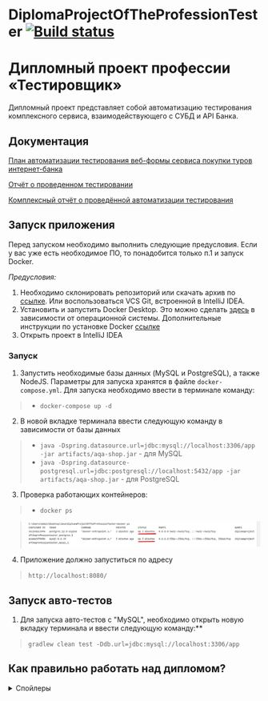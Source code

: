 # DiplomaProjectOfTheProfessionTester [![Build status](https://ci.appveyor.com/api/projects/status/c5wxdfokui3trvi8?svg=true)](https://ci.appveyor.com/project/Aleks4404/diplomaprojectoftheprofessiontester)

# Дипломный проект профессии «Тестировщик»

Дипломный проект представляет собой автоматизацию тестирования комплексного сервиса, взаимодействующего с СУБД и API
Банка.

## Документация

[План автоматизации тестирования веб-формы сервиса покупки туров интернет-банка](doc/Plan.md)

[Отчёт о проведенном тестировании](doc/Report.md)

[Комплексный отчёт о проведённой автоматизации тестирования](doc/Summary.md)

## Запуск приложения

Перед запуском необходимо выполнить следующие предусловия. Если у вас уже есть необходимое ПО, то понадобится только п.1 и запуск Docker.

*Предусловия:*
1. Необходимо склонировать репозиторий или скачать архив по [ссылке](https://github.com/Aleks4404/DiplomaProjectOfTheProfessionTester.git). Или воспользоваться VCS Git, встроенной в
   IntelliJ IDEA.
2. Установить и запустить Docker Desktop. Это можно сделать [здесь](https://docs.docker.com/get-docker/) в зависимости от операционной системы. Дополнительные инструкции по установке Docker [ссылке](https://github.com/netology-code/aqa-homeworks/blob/master/docker/installation.md)
3. Открыть проект в IntelliJ IDEA

### Запуск

1. Запустить необходимые базы данных (MySQL и PostgreSQL), а также NodeJS. Параметры для запуска хранятся в
   файле `docker-compose.yml`. Для запуска необходимо ввести в терминале команду:

> * `docker-compose up -d`

2. В новой вкладке терминала ввести следующую команду в зависимости от базы данных

> * `java -Dspring.datasource.url=jdbc:mysql://localhost:3306/app -jar artifacts/aqa-shop.jar` - для MySQL
> * `java -Dspring.datasource-postgresql.url=jdbc:postgresql://localhost:5432/app -jar artifacts/aqa-shop.jar` - для PostgreSQL

3. Проверка работающих контейнеров:

> * `docker ps`

> ![Starting the container](pic/StartConteyner.png)

4. Приложение должно запуститься по адресу

> `http://localhost:8080/`
 
## Запуск авто-тестов

1. Для запуска авто-тестов с "MySQL",  необходимо открыть новую вкладку терминала и ввести следующую команду:**
> `gradlew clean test -Ddb.url=jdbc:mysql://localhost:3306/app`

## Как правильно работать над дипломом?

<details>
   <summary>Спойлеры</summary>
Что следует делать, чтобы все получилось:
1. Попробовать найти ответ сначала самому в интернете. Ведь, именно скилл поиска ответов пригодится вам на первой работе. И только после этого спрашивать дипломного руководителя.
1. В одном вопросе должна быть заложена одна проблема.
1. Как правильно оформлять вопросы:
    - публикуете самую последнюю версию вашего кода на GitHub
    - включаете в репозитории Issues
    - заводите новое Issue, в котором пишете:
        - в чём проблема;
        - прикладываете скриншот (чтобы все понимали куда смотреть);
        - если в консоли любого сервиса есть ошибки - не поленитесь скопировать их тоже (не отпринскринить, а скопировать - Ctrl + C, Ctrl + V).
1. Начинать работу над дипломом как можно раньше! Чтобы было больше времени на правки.
1. Делать диплом по частям, а не все сразу. Иначе, есть шанс, что нужно будет все переделывать :)

Что следует делать, чтобы ничего не получилось:
1. Никому ничего не говорить.
1. Писать вопросы вида “Я не знаю, что делать. Я ничего не понял. Ничего не работает. Не запускается. Всё работало, а теперь не работает. Да и вообще никогда не работало.”
1. Думать “вы такого не проходили, вас к этому не готовили и вообще, почему всё так сложно???“
1. Присылать скриншоты (или ещё хуже - фотографии экрана), не показывая код.
1. Откладывать диплом на потом.
1. Ждать того, что оно "заработает само".
1. Ждать ответ на свой вопрос моментально. Дипломные руководители - работающие специалисты, которые занимаются кроме преподавания, своими проектами. Их время ограничено, поэтому постарайтесь задавать правильные вопросы, чтобы получать быстрые ответы!

В любом случае: задавайте вопрос, вы обязательно получите на него ответ.


## Описание приложения

### Бизнес часть

Приложение представляет из себя веб-сервис.

![](pic/service.png)

Приложение предлагает купить тур по определённой цене с помощью двух способов:
1. Обычная оплата по дебетовой карте
1. Уникальная технология: выдача кредита по данным банковской карты

Само приложение не обрабатывает данные по картам, а пересылает их банковским сервисам:
* сервису платежей (далее - Payment Gate)
* кредитному сервису (далее - Credit Gate)

Приложение должно в собственной СУБД сохранять информацию о том, каким способом был совершён платёж и успешно ли он был совершён (при этом данные карт сохранять не допускается).

*Важно: в реальной жизни приложение не должно через себя даже пропускать данные карт, если у него нет PCI DSS, но мы сделали именно так 😈.*

### Техническая часть

Само приложение расположено в файле [`aqa-shop.jar`](aqa-shop.jar) и запускается стандартным способом `java -jar aqa-shop.jar` на порту 8080.

В файле [`application.properties`](application.properties) приведён ряд типовых настроек:
* учётные данные и url для подключения к СУБД
* url-адреса банковских сервисов

### СУБД

Заявлена поддержка двух СУБД (вы это должны проверить):
* MySQL
* PostgreSQL

Учётные данные и url для подключения задаются в файле [`application.properties`](application.properties).

### Банковские сервисы

Доступа к живым банковским сервисам вам не дают, поэтому разработчики подготовили симулятор банковских сервисов, который может принимать запросы в нужном формате и генерировать ответы.

Симулятор написан на Node.js, поэтому для запуска вам нужен либо Docker, либо установленный Node.js. Симулятор расположен в каталоге [gate-simulator](gate-simulator). Для запуска необходимо перейти в этот каталог.

Запускается симулятор командой `npm start` на порту 9999.

Симулятор позволяет для заданного набора карт генерировать предопределённые ответы.

Набор карт представлен в формате JSON в файле [`data.json`](gate-simulator/data.json).

Обратите внимание, разработчики сделали один сервис, симулирующий и Payment Gate, и Credit Gate.

## Задача

Ваша ключевая задача - автоматизировать сценарии (как позитивные, так и негативные) покупки тура.

Задача разложена на 4 этапа:
1. Планировании автоматизации тестирования
1. Непосредственно сама автоматизация
1. Подготовке отчётных документов по итогам автоматизированного тестирования
1. Подготовка отчётных документов по итогам автоматизации

Все материалы (документы, авто-тесты, открытые issue, отчёты и т.д.) должны быть размещены в одном публичном репозитории, ссылку на который вы и будете отправлять дипломному руководителю.

### Планирование

После начала работы над дипломом в течение 3 рабочих дней вы должны сдать дипломному руководителю план автоматизации, в котором описано:

* Перечень автоматизируемых сценариев
* Перечень используемых инструментов с обоснованием выбора
* Перечень и описание возможных рисков при автоматизации
* Интервальная оценка с учётом рисков (в часах)
* План сдачи работ (когда будут авто-тесты, результаты их прогона и отчёт по автоматизации)

Отчёт оформляется в виде файла с именем `Plan.md` и заливается в репозиторий вашего проекта.

### Автоматизация

На этом этапе вы непосредственно пишете авто-тесты и прогоняете их. Требования по подключению CI нет, но есть требования к самим тестам:
* Обязательно должны быть тесты UI
* Обязательно должны быть репорты (Gradle/Allure/Report Portal)
* Обязательно должны быть запросы в базу, проверяющие корректность внесения приложением информации

Код авто-тестов заливается в репозиторий вашего проекта вместе с отчётными документами, всеми необходимыми для запуска файлами и конфигурациями.

В файле `README.md` должна быть описана процедура запуска авто-тестов (если для запуска необходимо заранее установить, настроить, запустить какое-то ПО - это тоже должно быть описано).

**Важно: дипломный руководитель не будет за вас "допридумывать" как запускать ваши тесты, если после `git clone` и выполнения шагов, описанные в `README.md` авто-тесты не запускаются, то диплом отправляется на доработку.**

### Отчётные документы по итогам тестирования

В качестве отчётных документов прикладываются issue со скриншотами и описанием багов + формируется документ `Report.md`, в котором содержится отчёт о проведённом тестировании:
* Краткое описание
* Количество тест-кейсов
* % успешных/не успешных
* Общие рекомендации

Не забудьте о том, что помимо документа, в систему автоматизации должны быть интегрированы отчёты: Gradle, Allure или Report Portal.

### Отчётные документы по итогам автоматизации

В качестве отчётных документов формируется документ `Summary.md`, в котором содержится отчёт о проведённой автоматизации:
* Что было запланировано и что было сделано
* Причины, по которым что-то не было сделано
* Сработавшие риски
* Общий итог по времени (сколько запланировали/сколько потратили с обоснованием расхождения)

## О документах

Важно: когда мы просим вас написать любые документы - мы не требуем творений на 10 страниц, документ должен, максимум, занимать один лист A4.

## О требованиях

Когда вы придёте на работу, то нужно делать так, как требует тот, кто ставит задачи. Естественно, это можно обсуждать, но ключевое - заранее привыкнуть к тому, что придётся подстраиваться под стиль работы команды и это (смена стиля) - не должно вызывать у вас дискомфорта (вы должны быть к этому готовы). Постановщик задач в данном случае для вас - дипломный руководитель. И если дипломный руководитель требует что-то изменить/добавить/скорректировать - то это нужно сделать даже несмотря на то, что ДЗ у вас принимались в том виде, в котором вы делаете сейчас. Это часть обучения.

## Expert Level

*Важно: выполнение или не выполнение этого раздела не влияет на получение диплома*

Если вы чувствуете в себе силы, мы предлагаем вам попробовать интегрировать всю систему с Appveyor CI/GitHub Actions или любой другой CI.

Немного подсказок:
* на большинстве CI есть Docker (и, возможно даже, Docker Compose)
* на большинстве CI либо предустановлены Node.js, MySQL, PostgreSQL, либо их можно установить
* вы можете вставлять простейшие `sleep`'ы прямо в сценариях командной строки, чтобы дать "подняться" СУБД, SUT или симулятору (хотя есть и техники получше)

Если вы это сделаете, не забудьте выставить бейджик сборки.

## Спойлеры

<details>
   <summary>Спойлеры</summary>

Смотреть спойлеры не хорошо 😈!

Но раз уж вы посмотрели, то вот вам подсказки:
* приложение просто усыпано багами - от безобидных до супер-критичных, поэтому если вы не нашли ни одного, то плохо искали
* если есть баги, то тесты не должны быть зелёными
* если есть баги, то должны быть баг-репорты в issue
* обращайте внимание на все баги (особенно внимательно смотрите на обработку платежей и их фиксацию)

</details>
</details>
